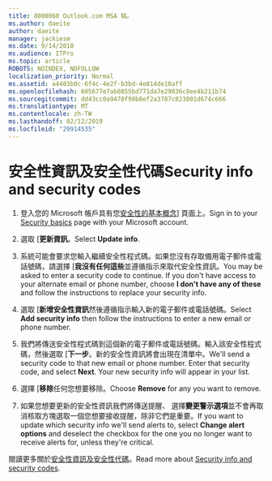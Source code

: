 ```yaml
---
title: 8000060 Outlook.com MSA 稿。
ms.author: daeite
author: daeite
manager: jackiesm
ms.date: 9/14/2018
ms.audience: ITPro
ms.topic: article
ROBOTS: NOINDEX, NOFOLLOW
localization_priority: Normal
ms.assetid: a4403b0c-6f4c-4e2f-b3bd-4e814de10aff
ms.openlocfilehash: 605677e7ab0855bd771da7e29036c8ee4b211b74
ms.sourcegitcommit: dd43cc0a9470f98b8ef2a3787c823801d674c666
ms.translationtype: MT
ms.contentlocale: zh-TW
ms.lasthandoff: 02/12/2019
ms.locfileid: "29914535"
---
```

# <a name="security-info-and-security-codes"></a><span data-ttu-id="ba800-102">安全性資訊及安全性代碼</span><span class="sxs-lookup"><span data-stu-id="ba800-102">Security info and security codes</span></span>

1. <span data-ttu-id="ba800-103">登入您的 Microsoft 帳戶具有您[安全性的基本概念](https://account.microsoft.com/security)] 頁面上。</span><span class="sxs-lookup"><span data-stu-id="ba800-103">Sign in to your [Security basics](https://account.microsoft.com/security) page with your Microsoft account.</span></span> 
    
2. <span data-ttu-id="ba800-104">選取 [**更新資訊**。</span><span class="sxs-lookup"><span data-stu-id="ba800-104">Select **Update info**.</span></span> 
    
3. <span data-ttu-id="ba800-p101">系統可能會要求您輸入繼續安全性程式碼。如果您沒有存取備用電子郵件或電話號碼，請選擇 [**我沒有任何這些**並遵循指示來取代安全性資訊。</span><span class="sxs-lookup"><span data-stu-id="ba800-p101">You may be asked to enter a security code to continue. If you don't have access to your alternate email or phone number, choose **I don't have any of these** and follow the instructions to replace your security info.</span></span> 
    
4. <span data-ttu-id="ba800-107">選取 [**新增安全性資訊**然後遵循指示輸入新的電子郵件或電話號碼。</span><span class="sxs-lookup"><span data-stu-id="ba800-107">Select **Add security info** then follow the instructions to enter a new email or phone number.</span></span> 
    
5. <span data-ttu-id="ba800-p102">我們將傳送安全性程式碼到這個新的電子郵件或電話號碼。輸入該安全性程式碼，然後選取 [**下一步**。新的安全性資訊將會出現在清單中。</span><span class="sxs-lookup"><span data-stu-id="ba800-p102">We'll send a security code to that new email or phone number. Enter that security code, and select **Next**. Your new security info will appear in your list.</span></span> 
    
6. <span data-ttu-id="ba800-111">選擇 [**移除**任何您想要移除。</span><span class="sxs-lookup"><span data-stu-id="ba800-111">Choose **Remove** for any you want to remove.</span></span> 
    
7. <span data-ttu-id="ba800-112">如果您想要更新的安全性資訊我們將傳送提醒、 選擇**變更警示選項**並不會再取消核取方塊選取一個您想要接收提醒，除非它們是重要。</span><span class="sxs-lookup"><span data-stu-id="ba800-112">If you want to update which security info we'll send alerts to, select **Change alert options** and deselect the checkbox for the one you no longer want to receive alerts for, unless they're critical.</span></span> 
    
<span data-ttu-id="ba800-113">閱讀更多關於[安全性資訊及安全性代碼](https://support.microsoft.com/help/12428/)。</span><span class="sxs-lookup"><span data-stu-id="ba800-113">Read more about [Security info and security codes](https://support.microsoft.com/help/12428/).</span></span>
  

